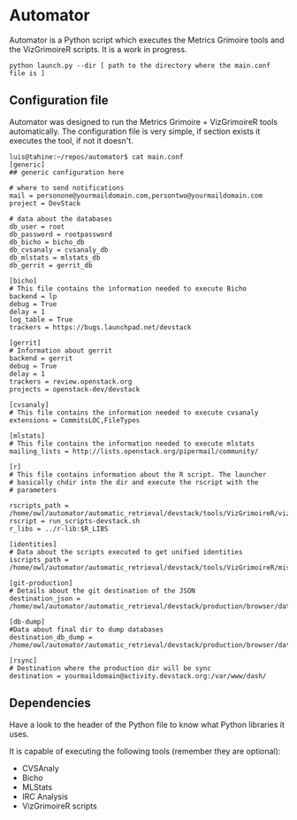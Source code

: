Automator
=========

Automator is a Python script which executes the Metrics Grimoire tools and the VizGrimoireR scripts. It is a work in progress.


    python launch.py --dir [ path to the directory where the main.conf file is ]


Configuration file
------------------

Automator was designed to run the Metrics Grimoire + VizGrimoireR tools automatically. The configuration file is very simple, 
if section exists it executes the tool, if not it doesn't.

    luis@tahine:~/repos/automator$ cat main.conf
    [generic]
    ## generic configuration here
  
    # where to send notifications
    mail = personone@yourmaildomain.com,persontwo@yourmaildomain.com
    project = DevStack
  
    # data about the databases
    db_user = root
    db_password = rootpassword
    db_bicho = bicho_db
    db_cvsanaly = cvsanaly_db
    db_mlstats = mlstats_db
    db_gerrit = gerrit_db
    
    [bicho]
    # This file contains the information needed to execute Bicho
    backend = lp
    debug = True
    delay = 1
    log_table = True
    trackers = https://bugs.launchpad.net/devstack
    
    [gerrit]
    # Information about gerrit
    backend = gerrit
    debug = True
    delay = 1
    trackers = review.openstack.org 
    projects = openstack-dev/devstack
    
    [cvsanaly]
    # This file contains the information needed to execute cvsanaly
    extensions = CommitsLOC,FileTypes
    
    [mlstats]
    # This file contains the information needed to execute mlstats
    mailing_lists = http://lists.openstack.org/pipermail/community/
    
    [r]
    # This file contains information about the R script. The launcher
    # basically chdir into the dir and execute the rscript with the
    # parameters

    rscripts_path = /home/owl/automator/automatic_retrieval/devstack/tools/VizGrimoireR/vizGrimoireJS/
    rscript = run_scripts-devstack.sh
    r_libs = ../r-lib:$R_LIBS
    
    [identities]
    # Data about the scripts executed to get unified identities
    iscripts_path = /home/owl/automator/automatic_retrieval/devstack/tools/VizGrimoireR/misc/
    
    [git-production]
    # Details about the git destination of the JSON
    destination_json = /home/owl/automator/automatic_retrieval/devstack/production/browser/data/json/
    
    [db-dump]
    #Data about final dir to dump databases
    destination_db_dump = /home/owl/automator/automatic_retrieval/devstack/production/browser/data/db/
    
    [rsync]
    # Destination where the production dir will be sync
    destination = yourmaildomain@activity.devstack.org:/var/www/dash/
  
Dependencies
------------
  
Have a look to the header of the Python file to know what Python libraries it uses.

It is capable of executing the following tools (remember they are optional):
+ CVSAnaly
+ Bicho
+ MLStats
+ IRC Analysis
+ VizGrimoireR scripts




